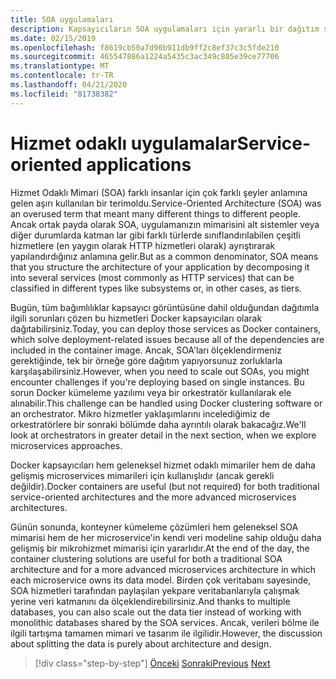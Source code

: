 ```yaml
---
title: SOA uygulamaları
description: Kapsayıcıların SOA uygulamaları için yararlı bir dağıtım seçeneği olabileceğini unutmayın.
ms.date: 02/15/2019
ms.openlocfilehash: f8619cb50a7d90b911db9ff2c8ef37c3c5fde210
ms.sourcegitcommit: 465547886a1224a5435c3ac349c805e39ce77706
ms.translationtype: MT
ms.contentlocale: tr-TR
ms.lasthandoff: 04/21/2020
ms.locfileid: "81738382"
---
```

# <a name="service-oriented-applications"></a><span data-ttu-id="00f12-103">Hizmet odaklı uygulamalar</span><span class="sxs-lookup"><span data-stu-id="00f12-103">Service-oriented applications</span></span>

<span data-ttu-id="00f12-104">Hizmet Odaklı Mimari (SOA) farklı insanlar için çok farklı şeyler anlamına gelen aşırı kullanılan bir terimoldu.</span><span class="sxs-lookup"><span data-stu-id="00f12-104">Service-Oriented Architecture (SOA) was an overused term that meant many different things to different people.</span></span> <span data-ttu-id="00f12-105">Ancak ortak payda olarak SOA, uygulamanızın mimarisini alt sistemler veya diğer durumlarda katman lar gibi farklı türlerde sınıflandırılabilen çeşitli hizmetlere (en yaygın olarak HTTP hizmetleri olarak) ayrıştırarak yapılandırdığınız anlamına gelir.</span><span class="sxs-lookup"><span data-stu-id="00f12-105">But as a common denominator, SOA means that you structure the architecture of your application by decomposing it into several services (most commonly as HTTP services) that can be classified in different types like subsystems or, in other cases, as tiers.</span></span>

<span data-ttu-id="00f12-106">Bugün, tüm bağımlılıklar kapsayıcı görüntüsüne dahil olduğundan dağıtımla ilgili sorunları çözen bu hizmetleri Docker kapsayıcıları olarak dağıtabilirsiniz.</span><span class="sxs-lookup"><span data-stu-id="00f12-106">Today, you can deploy those services as Docker containers, which solve deployment-related issues because all of the dependencies are included in the container image.</span></span> <span data-ttu-id="00f12-107">Ancak, SOA'ları ölçeklendirmeniz gerektiğinde, tek bir örneğe göre dağıtım yapıyorsunuz zorluklarla karşılaşabilirsiniz.</span><span class="sxs-lookup"><span data-stu-id="00f12-107">However, when you need to scale out SOAs, you might encounter challenges if you're deploying based on single instances.</span></span> <span data-ttu-id="00f12-108">Bu sorun Docker kümeleme yazılımı veya bir orkestratör kullanılarak ele alınabilir.</span><span class="sxs-lookup"><span data-stu-id="00f12-108">This challenge can be handled using Docker clustering software or an orchestrator.</span></span> <span data-ttu-id="00f12-109">Mikro hizmetler yaklaşımlarını incelediğimiz de orkestratörlere bir sonraki bölümde daha ayrıntılı olarak bakacağız.</span><span class="sxs-lookup"><span data-stu-id="00f12-109">We'll look at orchestrators in greater detail in the next section, when we explore microservices approaches.</span></span>

<span data-ttu-id="00f12-110">Docker kapsayıcıları hem geleneksel hizmet odaklı mimariler hem de daha gelişmiş microservices mimarileri için kullanışlıdır (ancak gerekli değildir).</span><span class="sxs-lookup"><span data-stu-id="00f12-110">Docker containers are useful (but not required) for both traditional service-oriented architectures and the more advanced microservices architectures.</span></span>

<span data-ttu-id="00f12-111">Günün sonunda, konteyner kümeleme çözümleri hem geleneksel SOA mimarisi hem de her microservice'in kendi veri modeline sahip olduğu daha gelişmiş bir mikrohizmet mimarisi için yararlıdır.</span><span class="sxs-lookup"><span data-stu-id="00f12-111">At the end of the day, the container clustering solutions are useful for both a traditional SOA architecture and for a more advanced microservices architecture in which each microservice owns its data model.</span></span> <span data-ttu-id="00f12-112">Birden çok veritabanı sayesinde, SOA hizmetleri tarafından paylaşılan yekpare veritabanlarıyla çalışmak yerine veri katmanını da ölçeklendirebilirsiniz.</span><span class="sxs-lookup"><span data-stu-id="00f12-112">And thanks to multiple databases, you can also scale out the data tier instead of working with monolithic databases shared by the SOA services.</span></span> <span data-ttu-id="00f12-113">Ancak, verileri bölme ile ilgili tartışma tamamen mimari ve tasarım ile ilgilidir.</span><span class="sxs-lookup"><span data-stu-id="00f12-113">However, the discussion about splitting the data is purely about architecture and design.</span></span>

>[!div class="step-by-step"]
><span data-ttu-id="00f12-114">[Önceki](state-and-data-in-docker-applications.md)
>[Sonraki](orchestrate-high-scalability-availability.md)</span><span class="sxs-lookup"><span data-stu-id="00f12-114">[Previous](state-and-data-in-docker-applications.md)
[Next](orchestrate-high-scalability-availability.md)</span></span>
